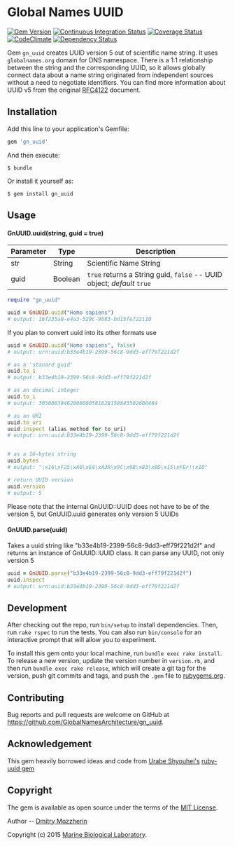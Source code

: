Global Names UUID
=================

[![Gem Version][gem_badge]][gem_link]
[![Continuous Integration Status][ci_badge]][ci_link]
[![Coverage Status][cov_badge]][cov_link]
[![CodeClimate][code_badge]][code_link]
[![Dependency Status][dep_badge]][dep_link]

Gem `gn_uuid` creates UUID version 5 out of scientific name string. It
uses `globalnames.org` domain for DNS namespace. There is a 1:1 relationship
between the string and the corresponding UUID, so it allows globally connect
data about a name string originated from independent sources without a need
to negotiate identifiers. You can find more information about UUID v5 from
the original [RFC4122][rfc] document.

Installation
------------

Add this line to your application's Gemfile:

```ruby
gem 'gn_uuid'
```

And then execute:

    $ bundle

Or install it yourself as:

    $ gem install gn_uuid

Usage
-----

#### GnUUID.uuid(string, guid = true)

 Parameter | Type    | Description
-----------|---------|----------------------------------------------------------
 str       | String  | Scientific Name String
 guid      | Boolean | `true` returns a String guid, `false` -- UUID object; *default* `true`

```ruby
require "gn_uuid"

uuid = GnUUID.uuid("Homo sapiens")
# output: 16f235a0-e4a3-529c-9b83-bd15fe722110
```
If you plan to convert uuid into its other formats use

```ruby
uuid = GnUUID.uuid("Homo sapiens", false)
# output: urn:uuid:b33e4b19-2399-56c8-9dd3-eff79f221d2f

# as a 'stanard guid'
uuid.to_s
# output: b33e4b19-2399-56c8-9dd3-eff79f221d2f

# as an decimal integer
uuid.to_i
# output: 30500639462008600581628158843502600464

# as an URI
uuid.to_uri
uuid.inspect (alias_method for to_uri)
# output: urn:uuid:b33e4b19-2399-56c8-9dd3-eff79f221d2f


# as a 16-bytes string
uuid.bytes
# output: "\x16\xF25\xA0\xE4\xA3R\x9C\x9B\x83\xBD\x15\xFEr!\x10"

# return UUID version
uuid.version
# output: 5
```
Please note that the internal GnUUID::UUID does not have to be of the version
5, but GnUUID.uuid generates only version 5 UUIDs

#### GnUUID.parse(uuid)

Takes a uuid string like "b33e4b19-2399-56c8-9dd3-eff79f221d2f" and returns an
instance of GnUUID::UUID class. It can parse any UUID, not only version 5

```ruby
uuid = GnUUID.parse("b33e4b19-2399-56c8-9dd3-eff79f221d2f")
uuid.inspect
# output: urn:uuid:b33e4b19-2399-56c8-9dd3-eff79f221d2f
```
Development
-----------

After checking out the repo, run `bin/setup` to install dependencies. Then, run
`rake rspec` to run the tests. You can also run `bin/console` for an
interactive prompt that will allow you to experiment.

To install this gem onto your local machine, run `bundle exec rake install`. To
release a new version, update the version number in `version.rb`, and then run
`bundle exec rake release`, which will create a git tag for the version, push
git commits and tags, and push the `.gem` file to
[rubygems.org](https://rubygems.org).

Contributing
------------

Bug reports and pull requests are welcome on GitHub at
https://github.com/GlobalNamesArchitecture/gn_uuid.

Acknowledgement
---------------

This gem heavily borrowed ideas and code from [Urabe Shyouhei's][shyouhei]
[ruby-uuid gem][uuidgem]

Copyright
---------

The gem is available as open source under the terms of the [MIT License][mit].

Author -- [Dmitry Mozzherin][dimus]

Copyright (c) 2015 [Marine Biological Laboratory][mbl].

[gem_badge]: https://badge.fury.io/rb/gn_uuid.svg
[gem_link]: http://badge.fury.io/rb/gn_uuid
[ci_badge]: https://secure.travis-ci.org/GlobalNamesArchitecture/gn_uuid.svg
[ci_link]: http://travis-ci.org/GlobalNamesArchitecture/gn_uuid
[cov_badge]: https://coveralls.io/repos/GlobalNamesArchitecture/gn_uuid/badge.svg?branch=master
[cov_link]: https://coveralls.io/r/GlobalNamesArchitecture/gn_uuid?branch=master
[code_badge]: https://codeclimate.com/github/GlobalNamesArchitecture/gn_uuid/badges/gpa.svg
[code_link]: https://codeclimate.com/github/GlobalNamesArchitecture/gn_uuid
[dep_badge]: https://gemnasium.com/GlobalNamesArchitecture/gn_uuid.png
[dep_link]: https://gemnasium.com/GlobalNamesArchitecture/gn_uuid
[rfc]: https://www.ietf.org/rfc/rfc4122.txt
[mit]: http://opensource.org/licenses/MIT
[shyouhei]: https://github.com/shyouhei
[uuidgem]: https://github.com/shyouhei/ruby-uuid
[dimus]: https://github.com/dimus
[mbl]: http://mbl.edu

